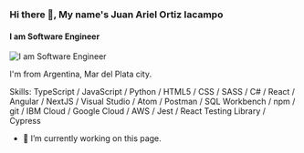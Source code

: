### Hi there 👋, My name's Juan Ariel Ortiz Iacampo
#### I am Software Engineer
![I am Software Engineer](https://pasteboard.co/NMB4dEbaZZ9b.png)

I'm from Argentina, Mar del Plata city.

Skills: TypeScript / JavaScript / Python / HTML5 / CSS / SASS / C# / React / Angular / NextJS / Visual Studio / Atom / Postman / SQL Workbench / npm / git / IBM Cloud / Google Cloud / AWS / Jest / React Testing Library / Cypress 

- 🔭 I’m currently working on this page. 




